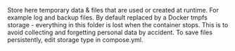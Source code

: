 Store here temporary data & files that are used or created at runtime.
For example log and backup files. 
By default replaced by a Docker tmpfs storage - everything in this folder is lost when the container stops. This is to avoid collecting and forgetting personal data by accident. To save files persistently, edit storage type in compose.yml.